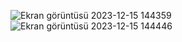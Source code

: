 
![Ekran görüntüsü 2023-12-15 144359](https://github.com/SeyitcanUcar/UcarHouseRental/assets/115784122/fc08e892-e7af-4344-85dc-dc1520c5babf)
![Ekran görüntüsü 2023-12-15 144446](https://github.com/SeyitcanUcar/UcarHouseRental/assets/115784122/a1691052-936b-406d-8925-55c67277a2c0)
